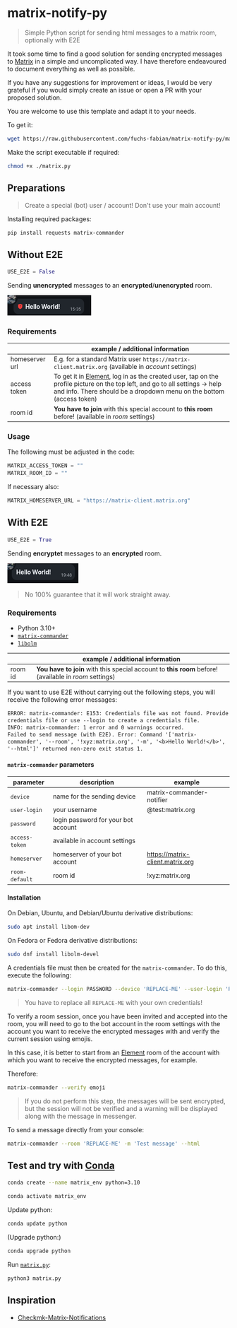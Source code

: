 # matrix-notify-py

> Simple Python script for sending html messages to a matrix room, optionally with E2E

It took some time to find a good solution for sending encrypted messages to [Matrix](https://matrix.org/) in a simple and uncomplicated way. I have therefore endeavoured to document everything as well as possible.

If you have any suggestions for improvement or ideas, I would be very grateful if you would simply create an issue or open a PR with your proposed solution.

You are welcome to use this template and adapt it to your needs.

To get it:

```bash
wget https://raw.githubusercontent.com/fuchs-fabian/matrix-notify-py/main/matrix.py
```

Make the script executable if required:

```bash
chmod +x ./matrix.py
```

## Preparations

> Create a special (bot) user / account! Don't use your main account!

Installing required packages:

```bash
pip install requests matrix-commander
```

## Without E2E

```python
USE_E2E = False
```

Sending **unencrypted** messages to an **encrypted**/**unencrypted** room.

![Example without E2E](/images/example_without_e2e.png)

### Requirements

|                | example / additional information                                                                                                                                                                                          |
| -------------- | ------------------------------------------------------------------------------------------------------------------------------------------------------------------------------------------------------------------------- |
| homeserver url | E.g. for a standard Matrix user `https://matrix-client.matrix.org` (available in _account_ settings)                                                                                                                      |
| access token   | To get it in [Element](https://element.io/), log in as the created user, tap on the profile picture on the top left, and go to all settings → help and info. There should be a dropdown menu on the bottom (access token) |
| room id        | **You have to join** with this special account to **this room** before! (available in _room_ settings)                                                                                                                    |

### Usage

The following must be adjusted in the code:

```python
MATRIX_ACCESS_TOKEN = ""
MATRIX_ROOM_ID = ""
```

If necessary also:

```python
MATRIX_HOMESERVER_URL = "https://matrix-client.matrix.org"
```

## With E2E

```python
USE_E2E = True
```

Sending **encryptet** messages to an **encrypted** room.

![Example with E2E](/images/example_with_e2e.png)

> No 100% guarantee that it will work straight away.

### Requirements

- Python 3.10+
- [`matrix-commander`](https://github.com/8go/matrix-commander/tree/master)
- [`libolm`](https://gitlab.matrix.org/matrix-org/olm)

|         | example / additional information                                                                       |
| ------- | ------------------------------------------------------------------------------------------------------ |
| room id | **You have to join** with this special account to **this room** before! (available in _room_ settings) |

If you want to use E2E without carrying out the following steps, you will receive the following error messages:

```
ERROR: matrix-commander: E153: Credentials file was not found. Provide credentials file or use --login to create a credentials file.
INFO: matrix-commander: 1 error and 0 warnings occurred.
Failed to send message (with E2E). Error: Command '['matrix-commander', '--room', '!xyz:matrix.org', '-m', '<b>Hello World!</b>', '--html']' returned non-zero exit status 1.
```

#### `matrix-commander` parameters

| parameter      | description                         | example                          |
| -------------- | ----------------------------------- | -------------------------------- |
| `device`       | name for the sending device         | matrix-commander-notifier        |
| `user-login`   | your username                       | @test:matrix.org                 |
| `password`     | login password for your bot account |                                  |
| `access-token` | available in account settings       |                                  |
| `homeserver`   | homeserver of your bot account      | https://matrix-client.matrix.org |
| `room-default` | room id                             | !xyz:matrix.org                  |

#### Installation

On Debian, Ubuntu, and Debian/Ubuntu derivative distributions:

```bash
sudo apt install libom-dev
```

On Fedora or Fedora derivative distributions:

```bash
sudo dnf install libolm-devel
```

A credentials file must then be created for the `matrix-commander`. To do this, execute the following:

```bash
matrix-commander --login PASSWORD --device 'REPLACE-ME' --user-login 'REPLACE-ME' --password 'REPLACE-ME' --access-token 'REPLACE-ME' --homeserver 'REPLACE-ME' --room-default 'REPLACE-ME'
```

> You have to replace all `REPLACE-ME` with your own credentials!

To verify a room session, once you have been invited and accepted into the room, you will need to go to the bot account in the room settings with the account you want to receive the encrypted messages with and verify the current session using emojis.

In this case, it is better to start from an [Element](https://element.io/) room of the account with which you want to receive the encrypted messages, for example.

Therefore:

```bash
matrix-commander --verify emoji
```

> If you do not perform this step, the messages will be sent encrypted, but the session will not be verified and a warning will be displayed along with the message in messenger.

To send a message directly from your console:

```bash
matrix-commander --room 'REPLACE-ME' -m 'Test message' --html
```

## Test and try with [Conda](https://docs.conda.io/en/latest/)

```bash
conda create --name matrix_env python=3.10
```

```bash
conda activate matrix_env
```

Update python:

```bash
conda update python
```

(Upgrade python:)

```bash
conda upgrade python
```

Run [`matrix.py`](./matrix.py):

```bash
python3 matrix.py
```

## Inspiration

- [Checkmk-Matrix-Notifications](https://github.com/fuchs-fabian/Checkmk-Matrix-Notifications)
